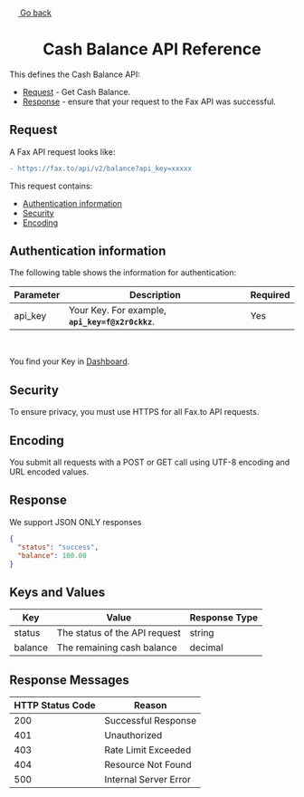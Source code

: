 <a href="#"><img width="15px" height="15px" src="https://image.flaticon.com/icons/svg/1/1453.svg" /> <a href="./../../../README.md#4-cash-balance-api"> Go back</a></a>

<h1 align="center">Cash Balance API Reference</h1>

This defines the Cash Balance API:

* [Request](#request) - Get Cash Balance.
* [Response](#response) - ensure that your request to the Fax API was successful.

## Request

A Fax API request looks like:
```diff
- https://fax.to/api/v2/balance?api_key=xxxxx
```
This request contains:

* [Authentication information](#authentication-information)
* [Security](#security)
* [Encoding](#encoding)

## Authentication information

The following table shows the information for authentication:

| **Parameter** | **Description**                                                                                      | **Required** |
| ------------- | ---------------------------------------------------------------------------------------------------- | ------------ |
| api_key       | Your Key. For example, **```api_key=f@x2r0ckkz```**.                                                     | Yes          |

<br>

You find your Key in [Dashboard](https://api.fax.to/dashboard).

## Security

To ensure privacy, you must use HTTPS for all Fax.to API requests.

## Encoding

You submit all requests with a POST or GET call using UTF-8 encoding and URL encoded values.

## Response

We support JSON ONLY responses

```json
{
  "status": "success",
  "balance": 100.00
}
```

## Keys and Values

| **Key** | **Value**                           | **Response Type** |
| ------- | ----------------------------------- | ----------------- |
| status  | The status of the API request       | string            |
| balance | The remaining cash balance          | decimal           |

## Response Messages

| **HTTP Status Code** | **Reason**            |
| -------------------- | --------------------- |
| 200                  | Successful Response   |
| 401                  | Unauthorized          |
| 403                  | Rate Limit Exceeded   |
| 404                  | Resource Not Found    |
| 500                  | Internal Server Error |

